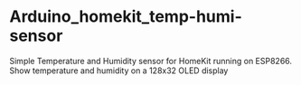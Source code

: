 # Arduino_homekit_temp-humi-sensor
Simple Temperature and Humidity sensor for HomeKit running on ESP8266.
Show temperature and humidity on a 128x32 OLED display

